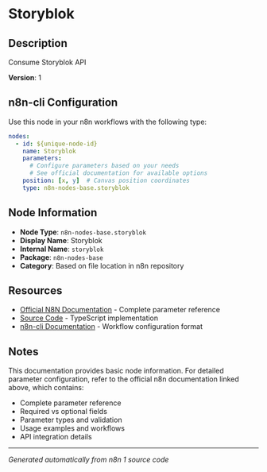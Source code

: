 # Storyblok

## Description

Consume Storyblok API

**Version**: 1

## n8n-cli Configuration

Use this node in your n8n workflows with the following type:

```yaml
nodes:
  - id: ${unique-node-id}
    name: Storyblok
    parameters:
      # Configure parameters based on your needs
      # See official documentation for available options
    position: [x, y]  # Canvas position coordinates
    type: n8n-nodes-base.storyblok
```

## Node Information

- **Node Type**: `n8n-nodes-base.storyblok`
- **Display Name**: Storyblok
- **Internal Name**: `storyblok`
- **Package**: `n8n-nodes-base`
- **Category**: Based on file location in n8n repository

## Resources

- [Official N8N Documentation](https://docs.n8n.io/integrations/builtin/app-nodes/n8n-nodes-base.storyblok/) - Complete parameter reference
- [Source Code](https://github.com/n8n-io/n8n/blob/master/packages/nodes-base/nodes/Storyblok/Storyblok.node.ts) - TypeScript implementation
- [n8n-cli Documentation](https://github.com/edenreich/n8n-cli) - Workflow configuration format

## Notes

This documentation provides basic node information. For detailed parameter configuration, 
refer to the official n8n documentation linked above, which contains:

- Complete parameter reference
- Required vs optional fields
- Parameter types and validation
- Usage examples and workflows
- API integration details

---
*Generated automatically from n8n 1 source code*

